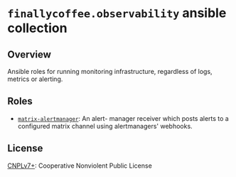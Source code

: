 # `finallycoffee.observability` ansible collection

## Overview

Ansible roles for running monitoring infrastructure, regardless of logs,
metrics or alerting.

## Roles

- [`matrix-alertmanager`](roles/matrix-alertmanager/README.md): An alert-
  manager receiver which posts alerts to a configured matrix channel
  using alertmanagers' webhooks.

## License

[CNPLv7+](LICENSE.md): Cooperative Nonviolent Public License
